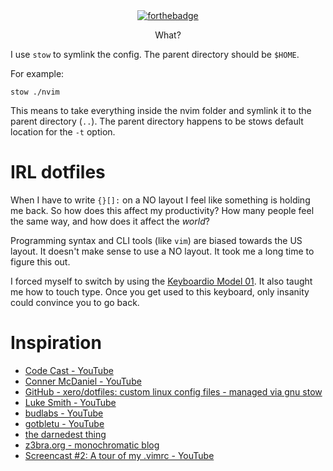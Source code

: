 <div align="center">

<br />
<br />

[![forthebadge](https://forthebadge.com/images/badges/made-with-crayons.svg)](https://forthebadge.com)

<p>What?</p>

</div>

I use `stow` to symlink the config. The parent directory should be `$HOME`.

For example:

```
stow ./nvim
```

This means to take everything inside the nvim folder and symlink it to the parent directory (`..`). The parent directory happens to be stows default location for the `-t` option.

# IRL dotfiles

When I have to write `{}[]:` on a NO layout I feel like something is holding me back. So how does this affect my productivity? How many people feel the same way, and how does it affect the *world*?

Programming syntax and CLI tools (like `vim`) are biased towards the US layout. It doesn't make sense to use a NO layout. It took me a long time to figure this out.

I forced myself to switch by using the [Keyboardio Model 01](https://keyboard.io). It also taught me how to touch type. Once you get used to this keyboard, only insanity could convince you to go back.

# Inspiration

* [Code Cast - YouTube](https://www.youtube.com/channel/UCcQsDUZiK1GWDcP7BpVO_kw)
* [Conner McDaniel - YouTube](https://www.youtube.com/channel/UCgREucssIfY9e0Iy3yhse8w)
* [GitHub - xero/dotfiles: custom linux config files - managed via gnu stow](https://github.com/xero/dotfiles)
* [Luke Smith - YouTube](https://www.youtube.com/channel/UC2eYFnH61tmytImy1mTYvhA)
* [budlabs - YouTube](https://www.youtube.com/channel/UCi8XrDg1bK_MJ0goOnbpTMQ)
* [gotbletu - YouTube](https://www.youtube.com/channel/UCkf4VIqu3Acnfzuk3kRIFwA)
* [the darnedest thing](http://thedarnedestthing.com)
* [z3bra.org - monochromatic blog](http://blog.z3bra.org/)
* [Screencast #2: A tour of my .vimrc - YouTube](https://www.youtube.com/watch?v=BOehh0_LOEQ)
